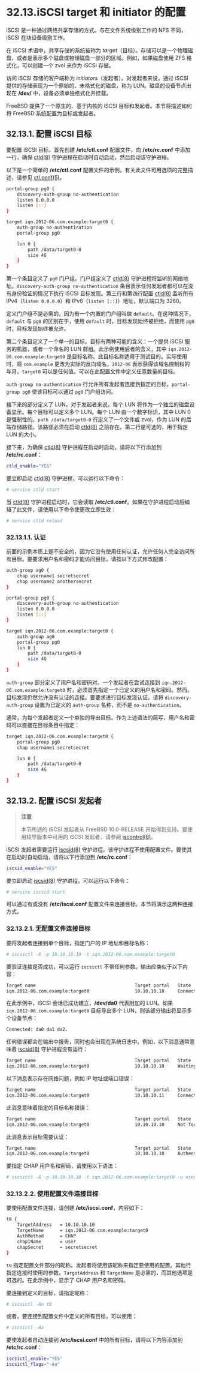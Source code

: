 # 32.13.iSCSI target 和 initiator 的配置

iSCSI 是一种通过网络共享存储的方式。与在文件系统级别工作的 NFS 不同，iSCSI 在块设备级别工作。

在 iSCSI 术语中，共享存储的系统被称为 *target*（目标）。存储可以是一个物理磁盘，或者是表示多个磁盘或物理磁盘一部分的区域。例如，如果磁盘使用 ZFS 格式化，可以创建一个 zvol 来作为 iSCSI 存储。

访问 iSCSI 存储的客户端称为 *initiators*（发起者）。对发起者来说，通过 iSCSI 提供的存储表现为一个原始的、未格式化的磁盘，称为 LUN。磁盘的设备节点出现在 **/dev/** 中，设备必须单独格式化并挂载。

FreeBSD 提供了一个原生的、基于内核的 iSCSI 目标和发起者。本节将描述如何将 FreeBSD 系统配置为目标或发起者。

## 32.13.1. 配置 iSCSI 目标

要配置 iSCSI 目标，首先创建 **/etc/ctl.conf** 配置文件，向 **/etc/rc.conf** 中添加一行，确保 [ctld(8)](https://man.freebsd.org/cgi/man.cgi?query=ctld&sektion=8&format=html) 守护进程在启动时自动启动，然后启动该守护进程。

以下是一个简单的 **/etc/ctl.conf** 配置文件的示例。有关此文件可用选项的完整描述，请参见 [ctl.conf(5)](https://man.freebsd.org/cgi/man.cgi?query=ctl.conf&sektion=5&format=html)。

```sh
portal-group pg0 {
	discovery-auth-group no-authentication
	listen 0.0.0.0
	listen [::]
}

target iqn.2012-06.com.example:target0 {
	auth-group no-authentication
	portal-group pg0

	lun 0 {
		path /data/target0-0
		size 4G
	}
}
```

第一个条目定义了 `pg0` 门户组。门户组定义了 [ctld(8)](https://man.freebsd.org/cgi/man.cgi?query=ctld&sektion=8&format=html) 守护进程将监听的网络地址。`discovery-auth-group no-authentication` 条目表示任何发起者都可以在没有身份验证的情况下执行 iSCSI 目标发现。第三行和第四行配置 [ctld(8)](https://man.freebsd.org/cgi/man.cgi?query=ctld&sektion=8&format=html) 监听所有 IPv4（`listen 0.0.0.0`）和 IPv6（`listen [::]`）地址，默认端口为 3260。

定义门户组不是必需的，因为有一个内置的门户组叫做 `default`。在这种情况下，`default` 与 `pg0` 的区别在于，使用 `default` 时，目标发现始终被拒绝，而使用 `pg0` 时，目标发现始终被允许。

第二个条目定义了一个单一的目标。目标有两种可能的含义：一个提供 iSCSI 服务的机器，或者一个命名的 LUN 群组。此示例使用后者的含义，其中 `iqn.2012-06.com.example:target0` 是目标名称。此目标名称适用于测试目的。实际使用时，将 `com.example` 更改为实际的反向域名，`2012-06` 表示获得该域名控制权的年月，`target0` 可以是任何值。可以在此配置文件中定义任意数量的目标。

`auth-group no-authentication` 行允许所有发起者连接到指定的目标，`portal-group pg0` 使该目标可以通过 `pg0` 门户组访问。

接下来的部分定义了 LUN。对于发起者来说，每个 LUN 将作为一个独立的磁盘设备显示。每个目标可以定义多个 LUN。每个 LUN 由一个数字标识，其中 LUN 0 是强制性的。`path /data/target0-0` 行定义了一个文件或 zvol，作为 LUN 的后端存储路径。该路径必须在启动 [ctld(8)](https://man.freebsd.org/cgi/man.cgi?query=ctld&sektion=8&format=html) 之前存在。第二行是可选的，用于指定 LUN 的大小。

接下来，为确保 [ctld(8)](https://man.freebsd.org/cgi/man.cgi?query=ctld&sektion=8&format=html) 守护进程在启动时启动，请将以下行添加到 **/etc/rc.conf**：

```sh
ctld_enable="YES"
```

要立即启动 [ctld(8)](https://man.freebsd.org/cgi/man.cgi?query=ctld&sektion=8&format=html) 守护进程，可以运行以下命令：

```sh
# service ctld start
```

当 [ctld(8)](https://man.freebsd.org/cgi/man.cgi?query=ctld&sektion=8&format=html) 守护进程启动时，它会读取 **/etc/ctl.conf**。如果在守护进程启动后编辑了此文件，请使用以下命令使更改立即生效：

```sh
# service ctld reload
```

### 32.13.1.1. 认证

前面的示例本质上是不安全的，因为它没有使用任何认证，允许任何人完全访问所有目标。要要求用户名和密码才能访问目标，请按以下方式修改配置：

```sh
auth-group ag0 {
	chap username1 secretsecret
	chap username2 anothersecret
}

portal-group pg0 {
	discovery-auth-group no-authentication
	listen 0.0.0.0
	listen [::]
}

target iqn.2012-06.com.example:target0 {
	auth-group ag0
	portal-group pg0
	lun 0 {
		path /data/target0-0
		size 4G
	}
}
```

`auth-group` 部分定义了用户名和密码对。一个发起者在尝试连接到 `iqn.2012-06.com.example:target0` 时，必须首先指定一个已定义的用户名和密码。然而，目标发现仍然允许没有认证的连接。要要求进行目标发现认证，请将 `discovery-auth-group` 设置为已定义的 `auth-group` 名称，而不是 `no-authentication`。

通常，为每个发起者定义一个单独的导出目标。作为上述语法的简写，用户名和密码可以直接在目标条目中指定：

```sh
target iqn.2012-06.com.example:target0 {
	portal-group pg0
	chap username1 secretsecret

	lun 0 {
		path /data/target0-0
		size 4G
	}
}
```

## 32.13.2. 配置 iSCSI 发起者

>**注意**
>
>本节所述的 iSCSI 发起者从 FreeBSD 10.0-RELEASE 开始得到支持。要使用较早版本中可用的 iSCSI 发起者，请参阅 [iscontrol(8)](https://man.freebsd.org/cgi/man.cgi?query=iscontrol&sektion=8&format=html)。

iSCSI 发起者需要运行 [iscsid(8)](https://man.freebsd.org/cgi/man.cgi?query=iscsid&sektion=8&format=html) 守护进程。该守护进程不使用配置文件。要使其在启动时自动启动，请将以下行添加到 **/etc/rc.conf**：

```sh
iscsid_enable="YES"
```

要立即启动 [iscsid(8)](https://man.freebsd.org/cgi/man.cgi?query=iscsid&sektion=8&format=html) 守护进程，可以运行以下命令：

```sh
# service iscsid start
```

可以通过有或没有 **/etc/iscsi.conf** 配置文件来连接目标。本节将演示这两种连接方式。

### 32.13.2.1. 无配置文件连接目标

要将发起者连接到单个目标，指定门户的 IP 地址和目标名称：

```sh
# iscsictl -A -p 10.10.10.10 -t iqn.2012-06.com.example:target0
```

要验证连接是否成功，可以运行 `iscsictl` 不带任何参数。输出应类似于以下内容：

```sh
Target name                                     Target portal   State
iqn.2012-06.com.example:target0                 10.10.10.10     Connected: da0
```

在此示例中，iSCSI 会话已成功建立，**/dev/da0** 代表附加的 LUN。如果 `iqn.2012-06.com.example:target0` 目标导出多个 LUN，则该部分输出将显示多个设备节点：

```sh
Connected: da0 da1 da2.
```

任何错误都会在输出中报告，同时也会出现在系统日志中。例如，以下消息通常意味着 [iscsid(8)](https://man.freebsd.org/cgi/man.cgi?query=iscsid&sektion=8&format=html) 守护进程没有运行：

```sh
Target name                                     Target portal   State
iqn.2012-06.com.example:target0                 10.10.10.10     Waiting for iscsid(8)
```

以下消息表示存在网络问题，例如 IP 地址或端口错误：

```sh
Target name                                     Target portal   State
iqn.2012-06.com.example:target0                 10.10.10.11     Connection refused
```

此消息意味着指定的目标名称错误：

```sh
Target name                                     Target portal   State
iqn.2012-06.com.example:target0                 10.10.10.10     Not found
```

此消息表示目标需要认证：

```sh
Target name                                     Target portal   State
iqn.2012-06.com.example:target0                 10.10.10.10     Authentication failed
```

要指定 CHAP 用户名和密码，请使用以下语法：

```sh
# iscsictl -A -p 10.10.10.10 -t iqn.2012-06.com.example:target0 -u user -s secretsecret
```

### 32.13.2.2. 使用配置文件连接目标

要使用配置文件连接，请创建 **/etc/iscsi.conf**，内容如下：

```sh
t0 {
	TargetAddress   = 10.10.10.10
	TargetName      = iqn.2012-06.com.example:target0
	AuthMethod      = CHAP
	chapIName       = user
	chapSecret      = secretsecret
}
```

`t0` 指定配置文件部分的昵称。发起者将使用该昵称来指定要使用的配置。其他行指定连接时使用的参数。`TargetAddress` 和 `TargetName` 是必需的，而其他选项是可选的。在此示例中，显示了 CHAP 用户名和密码。

要连接到定义的目标，请指定昵称：

```sh
# iscsictl -An t0
```

或者，要连接到配置文件中定义的所有目标，可以使用：

```sh
# iscsictl -Aa
```

要使发起者自动连接到 **/etc/iscsi.conf** 中的所有目标，请将以下内容添加到 **/etc/rc.conf**：

```sh
iscsictl_enable="YES"
iscsictl_flags="-Aa"
```
